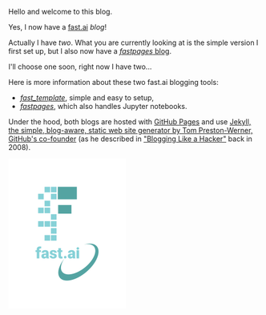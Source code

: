 Hello and welcome to this blog.

Yes, I now have a [fast.ai](https://www.fast.ai) *blog*!

Actually I have _two_. What you are currently looking at is the simple version I first set up, but I also now have a [_fastpages_ blog](http://kaicarver.github.io/fastai).

I'll choose one soon, right now I have two...

Here is more information about these two fast.ai blogging tools:
* [_fast_template_](https://www.fast.ai/2020/01/16/fast_template/), simple and easy to setup,
* [_fastpages_](https://fastpages.fast.ai/fastpages/jupyter/2020/02/21/introducing-fastpages.html), which also handles Jupyter notebooks.

Under the hood, both blogs are hosted with [GitHub Pages](https://pages.github.com/) and use [Jekyll, the simple, blog-aware, static web site generator by Tom Preston-Werner, GitHub's co-founder](https://docs.github.com/en/github/working-with-github-pages/setting-up-a-github-pages-site-with-jekyll) (as he described in ["Blogging Like a Hacker"](https://tom.preston-werner.com/2008/11/17/blogging-like-a-hacker.html) back in 2008).

![Image of fast.ai logo](images/logo.png)
